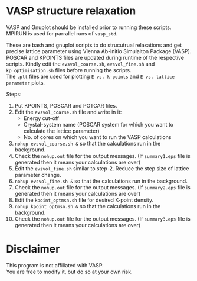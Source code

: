 # VASP structure relaxation
VASP and Gnuplot should be installed prior to running these scripts.  
MPIRUN is used for parrallel runs of `vasp_std`.

These are bash and gnuplot scripts to do strucutrual relaxations and get precise lattice parameter using Vienna Ab-initio Simulaiton Package (VASP).  
POSCAR and KPOINTS files are updated during runtime of the respective scripts. Kindly edit the `evsvol_coarse.sh`, `evsvol_fine.sh` and `kp_optimisation.sh` files before running the scripts.  
The `.plt` files are used for plotting `E vs. k-points` and `E vs. lattice parameter`
plots.

Steps:
1. Put KPOINTS, POSCAR and POTCAR files.
2. Edit the `evsvol_coarse.sh` file and write in it:
	* Energy cut-off
	* Crystal-system name (POSCAR system for which you want to calculate the lattice parameter)
	* No. of cores on which you want to run the VASP calculations
3. `nohup evsvol_coarse.sh &` so that the calculations run in the background.
4. Check the `nohup.out` file for the output messages. (If `summary1.eps` file is generated then it means your calculations are over)
5. Edit the `evsvol_fine.sh` similar to step-2. Reduce the step size of lattice parameter change.
6. `nohup evsvol_fine.sh &` so that the calculations run in the background.
7. Check the `nohup.out` file for the output messages. (If `summary2.eps` file is generated then it means your calculations are over)
8. Edit the `kpoint_optmsn.sh` file for desired K-point density.
9. `nohup kpoint_optmsn.sh &` so that the calculations run in the background.
10. Check the `nohup.out` file for the output messages. (If `summary3.eps` file is generated then it means your calculations are over)

# Disclaimer
This program is not affiliated with VASP.  
You are free to modify it, but do so at your own risk.